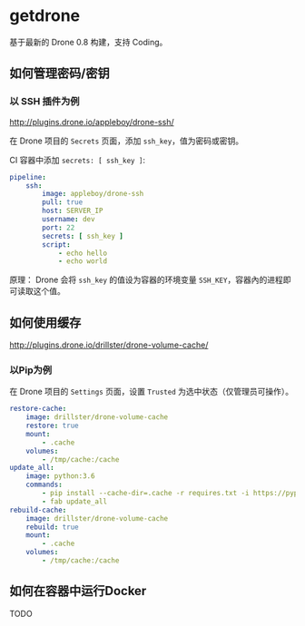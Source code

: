 # getdrone

基于最新的 Drone 0.8 构建，支持 Coding。

## 如何管理密码/密钥

### 以 SSH 插件为例

http://plugins.drone.io/appleboy/drone-ssh/

在 Drone 项目的 `Secrets` 页面，添加 `ssh_key`，值为密码或密钥。

CI 容器中添加 `secrets: [ ssh_key ]`:

```yaml
pipeline:
    ssh:
        image: appleboy/drone-ssh
        pull: true
        host: SERVER_IP
        username: dev
        port: 22
        secrets: [ ssh_key ]
        script:
            - echo hello
            - echo world
```

原理：
Drone 会将 `ssh_key` 的值设为容器的环境变量 `SSH_KEY`，容器內的进程即可读取这个值。

## 如何使用缓存

http://plugins.drone.io/drillster/drone-volume-cache/

### 以Pip为例

在 Drone 项目的 `Settings` 页面，设置 `Trusted` 为选中状态（仅管理员可操作）。

```yaml
restore-cache:
    image: drillster/drone-volume-cache
    restore: true
    mount:
        - .cache
    volumes:
        - /tmp/cache:/cache
update_all:
    image: python:3.6
    commands:
        - pip install --cache-dir=.cache -r requires.txt -i https://pypi.douban.com/simple
        - fab update_all
rebuild-cache:
    image: drillster/drone-volume-cache
    rebuild: true
    mount:
        - .cache
    volumes:
        - /tmp/cache:/cache
```

## 如何在容器中运行Docker

TODO
